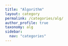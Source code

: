 ```yaml
---
title: "Algorithm"
layout: category
permalink: /categories/alg/
author_profile: true
taxonomy: alg
sidebar:
  nav: "categories"
---
```

